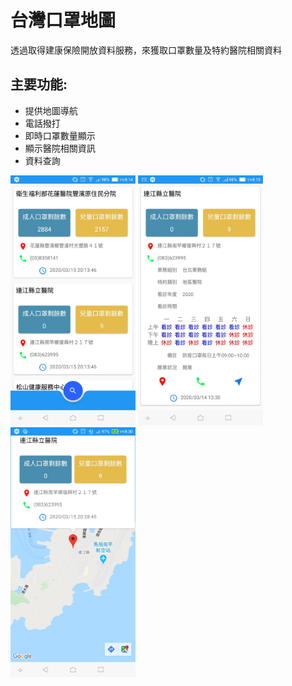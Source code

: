 # 台灣口罩地圖

透過取得建康保險開放資料服務，來獲取口罩數量及特約醫院相關資料

## 主要功能:
* 提供地圖導航
* 電話撥打
* 即時口罩數量顯示
* 顯示醫院相關資訊
* 資料查詢

<img src="https://github.com/wade-project-code/FaceMaskAPP/blob/master/img/1.jpg" width="200" />
<img src="https://github.com/wade-project-code/FaceMaskAPP/blob/master/img/2.jpg" width="200" />
<img src="https://github.com/wade-project-code/FaceMaskAPP/blob/master/img/3.jpg" width="200" />
